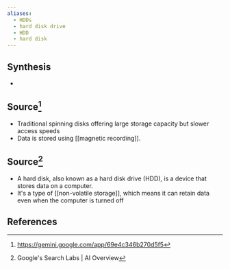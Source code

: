 ```yaml
---
aliases:
  - HDDs
  - hard disk drive
  - HDD
  - hard disk
---
```

## Synthesis
- 
## Source[^1]
- Traditional spinning disks offering large storage capacity but slower access speeds
- Data is stored using [[magnetic recording]].

## Source[^2]
- A hard disk, also known as a hard disk drive (HDD), is a device that stores data on a computer.
- It's a type of [[non-volatile storage]], which means it can retain data even when the computer is turned off
## References

[^1]: https://gemini.google.com/app/69e4c346b270d5f5
[^2]: Google's Search Labs | AI Overview